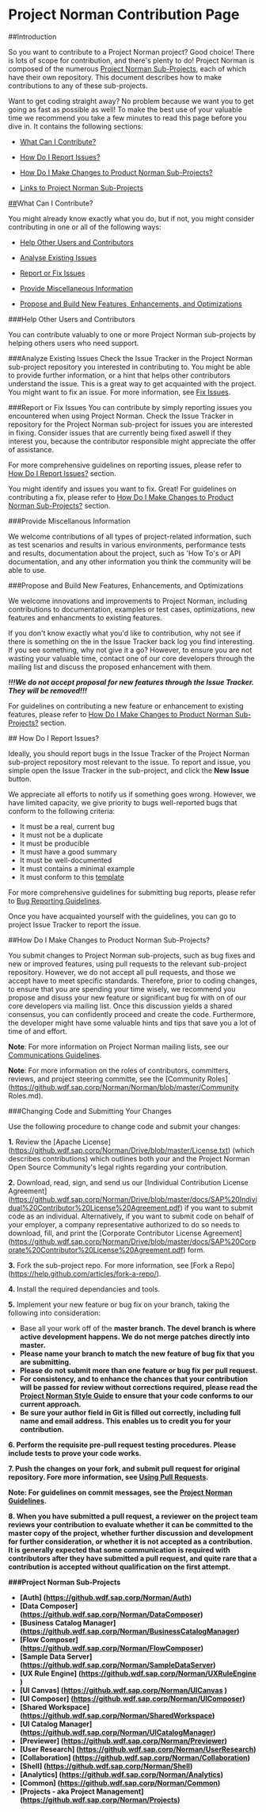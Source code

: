 # Project Norman Contribution Page

##Introduction

So you want to contribute to a Project Norman project? Good choice! There is lots of scope for contribution, and there's plenty to do! Project Norman is composed of the numerous <a href="#Links to Project Norman Sub-Projects"> Project Norman Sub-Projects</a>, each of which have their own repository. This document describes how to make contributions to any of these sub-projects. 

Want to get coding straight away? No problem because we want you to get going as fast as possible as well! To make the best use of your valuable time we recommend you take a few minutes to read this page before you dive in. It contains the following sections:

+ <a href="#What Can I Contribute?">   What Can I Contribute?</a>

+ <a href="#How Do I Report Issues?">   How Do I Report Issues?</a>

+ <a href="#How Do I Make Changes to Product Norman Sub-Projects?"> How Do I Make Changes to Product Norman Sub-Projects?</a>

+ <a href="#Links to Project Norman Sub-Projects">Links to Project Norman Sub-Projects


##<a name="What Can I Contribute?"></a>What Can I Contribute?

You might already know exactly what you do, but if not, you might consider contributing in one or all of the following ways: 

+ <a href="#Help Other Users and Contributors">    Help Other Users and Contributors</a>

+ <a href="#Analyse Existing Issues">    Analyse Existing Issues</a>

+ <a href="#Report Issues">    Report or Fix Issues</a>

+ <a href="#Provide Miscellaneous Information">    Provide Miscellaneous Information</a>

+ <a href="#Propose and Build New Features, Enhancements, and Optimizations">    Propose and Build New Features, Enhancements, and Optimizations</a>

###<a name="Help Other Users and Contributors"></a>Help Other Users and Contributors

You can contribute valuably to one or more Project Norman sub-projects by helping others users who need support. 

###<a name="Analyse Existing Issues"></a>Analyze Existing Issues
Check the Issue Tracker in the Project Norman sub-project repository you interested in contributing to. You might be able to provide further information, or a hint that helps other contributors understand the issue. This is a great way to get acquainted with the project. You might want to fix an issue. For more information, see <a href="#Fix Issues">    Fix Issues</a>.


###<a name="Report Issues"></a>Report or Fix Issues
You can contribute by simply reporting issues you encountered when using Project Norman. Check the Issue Tracker in repository for the Project Norman sub-project for issues you are interested in fixing. Consider issues that are currently being fixed aswell if they interest you, because the contributor responsible might appreciate the offer of assistance. 

For more comprehensive guidelines on reporting issues, please refer to <a href="#How Do I Report Issues?">    How Do I Report Issues?</a> section.

You might identify and issues you want to fix. Great! For guidelines on contributing a fix, please refer to <a href="#How Do I Make Changes to Product Norman Sub-Projects?">    How Do I Make Changes to Product Norman Sub-Projects?</a> section.

###<a name="Provide Miscellanous Information"></a>Provide Miscellanous Information

We welcome contributions of all types of project-related information, such as test scenarios and results in various environments, performance tests and results, documentation about the project, such as 'How To's or API documentation, and any other information you think the community will be able to use.

###<a name="Propose and Build New Features, Enhancements, and Optimizations"></a>Propose and Build New Features, Enhancements, and Optimizations

We welcome innovations and improvements to Project Norman, including contributions to documentation, examples or test cases, optimizations, new features and enhancments to existing features.

If you don't know exactly what you'd like to contribution, why not see if there is something on the in the Issue Tracker back log you find interesting. If you see something, why not give it a go? However, to ensure you are not wasting your valuable time, contact one of our core developers through the mailing list and discuss the proposed enhancement with them.

***!!!We do not accept proposal for new features through the Issue Tracker. They will be removed!!!***

For guidelines on contributing a new feature or enhancement to existing features, please refer to <a href="#How Do I Make Changes to Product Norman Sub-Projects?">   How Do I Make Changes to Product Norman Sub-Projects?</a> section.



##<a name="How Do I Report Issues?"></a> How Do I Report Issues?

Ideally, you should report bugs in the Issue Tracker of the Project Norman sub-project repository most relevant to the issue. To report and issue, you simple open the Issue Tracker in the sub-project, and click the <b>New Issue</b> button. 

We appreciate all efforts to notify us if something goes wrong. However, we have limited capacity, we give priority to bugs well-reported bugs that conform to the following criteria: 

 * It must be a real, current bug
 * It must not be a duplicate
 * It must be producible
 * It must have a good summary
 * It must be well-documented
 * It must contains a minimal example
 * It must conform to this [template](https://github.wdf.sap.corp/Norman/Norman/blob/master/bug_report_template.md)

For more comprehensive guidelines for submitting bug reports, please refer to [Bug Reporting Guidelines](https://github.wdf.sap.corp/Norman/Norman/blob/master/Contributing.md).

Once you have acquainted yourself with the guidelines, you can go to project Issue Tracker to report the issue.

##<a name="How Do I Make Changes to Product Norman Sub-Projects?"></a>How Do I Make Changes to Product Norman Sub-Projects?

You submit changes to Project Norman sub-projects, such as bug fixes and new or improved features, using pull requests to the relevant sub-project repository. However, we do not accept all pull requests, and those we accept have to meet specific standards. Therefore, prior to coding changes, to ensure that you are spending your time wisely, we recommend you propose and disuss your new feature or significant bug fix with on of our core developers via mailing list. Once this discussion yields a shared consensus, you can confidently proceed and create the code. Furthermore, the developer might have some valuable hints and tips that save you a lot of time of and effort.

**Note**:  For more information on Project Norman mailing lists, see our [Communications Guidelines](https://github.wdf.sap.corp/Norman/Norman/blob/master/Communication%20Guidelines.md).

**Note**:  For more information on the roles of contributors, committers, reviews, and project steering committe, see the  [Community Roles](https://github.wdf.sap.corp/Norman/Norman/blob/master/Community Roles.md).

###<a name="Changing Code and Submitting Your Changes"></a>Changing Code and Submitting Your Changes

Use the following procedure to change code and submit your changes:

**1.**   Review the [Apache License] (https://github.wdf.sap.corp/Norman/Drive/blob/master/License.txt) (which describes contributions) which outlines both your and the Project Norman Open Source Community's legal rights regarding your contribution.

**2.**  Download, read, sign, and send us our [Individual Contribution License Agreement] (https://github.wdf.sap.corp/Norman/Drive/blob/master/docs/SAP%20Individual%20Contributor%20License%20Agreement.pdf) if you want to submit code as an individual. Alternatively, if you want to submit code on behalf of your employer, a company representative authorized to do so needs to download, fill, and print the [Corporate Contributor License Agreement] (https://github.wdf.sap.corp/Norman/Drive/blob/master/docs/SAP%20Corporate%20Contributor%20License%20Agreement.pdf) form.  

**3.**   Fork the sub-project repo. For more information, see [Fork a Repo] (https://help.github.com/articles/fork-a-repo/).

**4.**   Install the required dependancies and tools. 

**5.**   Implement your new feature or bug fix on your branch, taking the following into consideration:

<ul>
<li>Base all your work off of the <b>master<b/> branch. The devel branch is where active development happens. We do not merge patches directly into <b>master</b>.</li>
<li>Please name your branch to match the new feature of bug fix that you are submitting.</li>
<li>Please do not submit more than one feature or bug fix per pull request.</li>
<li>For consistency, and to enhance the chances that your contribution will be passed for review without corrections required, please read the <a href="https://github.wdf.sap.corp/Norman/Norman/blob/master/Project%20Norman%20Style%20Guide.md">Project Norman Style Guide</a> to ensure that your code conforms to our current approach.</li>
<li>Be sure your author field in Git is filled out correctly, including full name and email address. This enables us to credit you for your contribution.</li>
</ul>

**6.**   Perform the requisite pre-pull request testing procedures. Please include tests to prove your code works. 

**7.**  Push the changes on your fork,  and submit pull request for original repository. Fore more information, see [Using Pull Requests](https://help.github.com/articles/using-pull-requests/).

**Note**:  For guidelines on commit messages, see the [Project Norman Guidelines](https://github.wdf.sap.corp/Norman/Norman/blob/master/Project%20Norman%20Style%20Guide.md).


**8.**   When you have submitted a pull request, a reviewer on the project team reviews your contribution to evaluate whether it can be committed to the master copy of the project, whether further discussion and development for further consideration, or whether it is not accepted as a contribution. It is generally expected that some communication is required with contributors after they have submitted a pull request, and quite rare that a contribution is accepted without qualification on the first attempt.

###<a name="Links to Project Norman Sub-Projects"></a>Project Norman Sub-Projects
+ [Auth] (https://github.wdf.sap.corp/Norman/Auth) 
+ [Data Composer] (https://github.wdf.sap.corp/Norman/DataComposer)
+ [Business Catalog Manager] (https://github.wdf.sap.corp/Norman/BusinessCatalogManager)
+ [Flow Composer] (https://github.wdf.sap.corp/Norman/FlowComposer)
+ [Sample Data Server] (https://github.wdf.sap.corp/Norman/SampleDataServer)
+ [UX Rule Engine] (https://github.wdf.sap.corp/Norman/UXRuleEngine )
+ [UI Canvas] (https://github.wdf.sap.corp/Norman/UICanvas )
+ [UI Composer] (https://github.wdf.sap.corp/Norman/UIComposer)
+ [Shared Workspace] (https://github.wdf.sap.corp/Norman/SharedWorkspace)
+ [UI Catalog Manager] (https://github.wdf.sap.corp/Norman/UICatalogManager)
+ [Previewer] (https://github.wdf.sap.corp/Norman/Previewer)
+ [User Research] (https://github.wdf.sap.corp/Norman/UserResearch)
+ [Collaboration] (https://github.wdf.sap.corp/Norman/Collaboration)
+ [Shell] (https://github.wdf.sap.corp/Norman/Shell)
+ [Analytics] (https://github.wdf.sap.corp/Norman/Analytics)
+ [Common] (https://github.wdf.sap.corp/Norman/Common)
+ [Projects - aka Project Management] (https://github.wdf.sap.corp/Norman/Projects)
